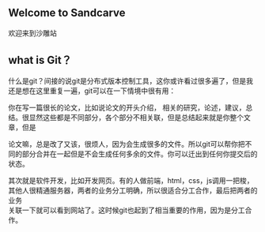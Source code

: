 ## Welcome to Sandcarve
   欢迎来到沙雕站
  
## what is Git？
  什么是git？间接的说git是分布式版本控制工具，这你或许看过很多遍了，但是我还是想在这里重复一遍，git可以在一下情境中很有用：
  
  你在写一篇很长的论文，比如说论文的开头介绍， 相关的研究，论述，建议，总结。很显然这些都是不同部分，各个部分不相关联，但是总结起来就是你整个文章，但是 
  
  论文嘛，总是改了又该，很烦人，因为会生成很多的文件。所以git可以帮你把不同的部分合并在一起但是不会生成任何多余的文件。你可以迁出到任何你提交后的状态。
  
  其次就是软件开发，比如开发网页。有的人做前端，html，css，js调用一把梭，其他人很精通服务器，两者的业务分工明确，所以很适合分工合作，最后把两者的业务   
  关联一下就可以看到网站了。这时候git也起到了相当重要的作用，因为是分工合作。
